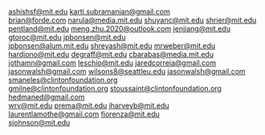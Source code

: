 
ashishsf@mit.edu
karti.subramanian@gmail.com  
brian@forde.com 
narula@media.mit.edu 
shuyanc@mit.edu
shrier@mit.edu 
pentland@mit.edu 
meng.zhu.2020@outlook.com
jenjiang@mit.edu
gtoroc@mit.edu
jpbonsen@mit.edu  
jpbonsen@alum.mit.edu
shreyash@mit.edu 
mrweber@mit.edu 
hardjono@mit.edu 
degraff@mit.edu
cbarabas@media.mit.edu
jothamn@gmail.com 
leschio@mit.edu 
jaredcorreia@gmail.com
jasonwalsh@gmail.com
wilsons8@seattleu.edu 
jasonwalsh@gmail.com 
smaneles@clintonfoundation.org   
gmilne@clintonfoundation.org
stoussaint@clintonfoundation.org
hedmaned@gmail.com  
wrv@mit.edu
prema@mit.edu
jharveyb@mit.edu  
laurentlamothe@gmail.com
fiorenza@mit.edu  
sjohnson@mit.edu  
